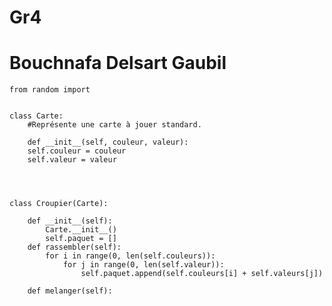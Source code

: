 # Gr4
# Bouchnafa Delsart Gaubil

	from random import 


	class Carte:
	    #Représente une carte à jouer standard.

	    def __init__(self, couleur, valeur):
		self.couleur = couleur
		self.valeur = valeur




	class Croupier(Carte):

		def __init__(self):
			Carte.__init__()
			self.paquet = []
		def rassembler(self):
			for i in range(0, len(self.couleurs)):
				for j in range(0, len(self.valeur)):
					self.paquet.append(self.couleurs[i] + self.valeurs[j])

		def melanger(self): 

